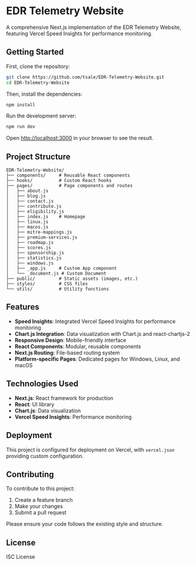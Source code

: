 # EDR Telemetry Website

A comprehensive Next.js implementation of the EDR Telemetry Website, featuring Vercel Speed Insights for performance monitoring.

## Getting Started

First, clone the repository:

```bash
git clone https://github.com/tsale/EDR-Telemetry-Website.git
cd EDR-Telemetry-Website
```

Then, install the dependencies:

```bash
npm install
```

Run the development server:

```bash
npm run dev
```

Open [http://localhost:3000](http://localhost:3000) in your browser to see the result.

## Project Structure

```
EDR-Telemetry-Website/
├── components/     # Reusable React components
├── hooks/          # Custom React hooks
├── pages/          # Page components and routes
│   ├── about.js
│   ├── blog.js
│   ├── contact.js
│   ├── contribute.js
│   ├── eligibility.js
│   ├── index.js    # Homepage
│   ├── linux.js
│   ├── macos.js
│   ├── mitre-mappings.js
│   ├── premium-services.js
│   ├── roadmap.js
│   ├── scores.js
│   ├── sponsorship.js
│   ├── statistics.js
│   ├── windows.js
│   ├── _app.js     # Custom App component
│   └── _document.js # Custom Document
├── public/         # Static assets (images, etc.)
├── styles/         # CSS files
└── utils/          # Utility functions
```

## Features

- **Speed Insights**: Integrated Vercel Speed Insights for performance monitoring
- **Chart.js Integration**: Data visualization with Chart.js and react-chartjs-2
- **Responsive Design**: Mobile-friendly interface
- **React Components**: Modular, reusable components
- **Next.js Routing**: File-based routing system
- **Platform-specific Pages**: Dedicated pages for Windows, Linux, and macOS

## Technologies Used

- **Next.js**: React framework for production
- **React**: UI library
- **Chart.js**: Data visualization
- **Vercel Speed Insights**: Performance monitoring

## Deployment

This project is configured for deployment on Vercel, with `vercel.json` providing custom configuration.

## Contributing

To contribute to this project:

1. Create a feature branch
2. Make your changes
3. Submit a pull request

Please ensure your code follows the existing style and structure.

## License

ISC License 